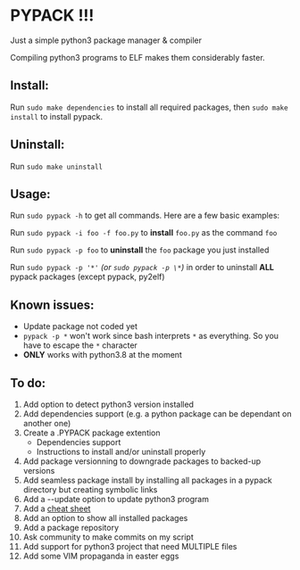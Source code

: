 # PYPACK !!!
Just a simple python3 package manager & compiler

Compiling python3 programs to ELF makes them considerably faster.

Install:
--------
Run `sudo make dependencies` to install all required packages, then `sudo make install` to install pypack.

Uninstall:
---------
Run `sudo make uninstall`

Usage:
------
Run `sudo pypack -h` to get all commands. Here are a few basic examples:

Run `sudo pypack -i foo -f foo.py` to **install** `foo.py` as the command `foo`

Run `sudo pypack -p foo` to **uninstall** the `foo` package you just installed

Run `sudo pypack -p '*'` *(or `sudo pypack -p \*`)* in order to uninstall **ALL** pypack packages (except pypack, py2elf)

Known issues:
------------
- Update package not coded yet
- `pypack -p *` won't work since bash interprets `*` as everything. So you have to escape the `*` character
- **ONLY** works with python3.8 at the moment

To do:
------
1. Add option to detect python3 version installed
2. Add dependencies support (e.g. a python package can be dependant on another one)
3. Create a .PYPACK package extention
    - Dependencies support
    - Instructions to install and/or uninstall properly
5. Add package versionning to downgrade packages to backed-up versions
6. Add seamless package install by installing all packages in a pypack directory but creating symbolic links
7. Add a --update option to update python3 program
8. Add a [cheat sheet](cheat_sheet.md)
9. Add an option to show all installed packages
10. Add a package repository
11. Ask community to make commits on my script
12. Add support for python3 project that need MULTIPLE files
13. Add some VIM propaganda in easter eggs





